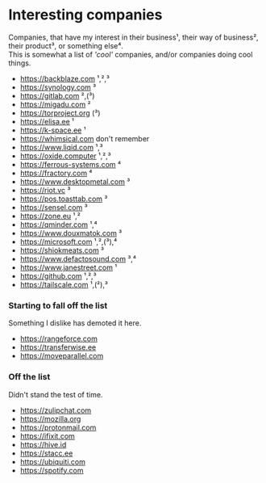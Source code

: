  # Interesting companies
 Companies, that have my interest in their business¹, their way of business², their product³, or something else⁴.  
 This is somewhat a list of _'cool'_ companies, and/or companies doing cool things.
 
 - https://backblaze.com ¹,²,³
 - https://synology.com ³
 - https://gitlab.com ²,(³)
 - https://migadu.com ²
 - https://torproject.org (³)
 - https://elisa.ee ¹
 - https://k-space.ee ¹
 - https://whimsical.com don't remember
 - https://www.liqid.com ¹,³
 - https://oxide.computer ¹,²,³
 - https://ferrous-systems.com ⁴
 - https://fractory.com ⁴
 - https://www.desktopmetal.com ³
 - https://riot.vc ³
 - https://pos.toasttab.com ³ 
 - https://sensel.com ³
 - https://zone.eu ¹,²
 - https://qminder.com ¹,⁴
 - https://www.douxmatok.com ³
 - https://microsoft.com ¹,²,(³),⁴
 - https://shiokmeats.com ³
 - https://www.defactosound.com ³,⁴
 - https://www.janestreet.com ¹
 - https://github.com ¹,²,³
 - https://tailscale.com ¹,(²),³

### Starting to fall off the list
Something I dislike has demoted it here.

 - https://rangeforce.com
 - https://transferwise.ee
 - https://moveparallel.com

### Off the list
Didn't stand the test of time.

 - https://zulipchat.com
 - https://mozilla.org
 - https://protonmail.com
 - https://ifixit.com
 - https://hive.id
 - https://stacc.ee
 - https://ubiquiti.com
 - https://spotify.com
